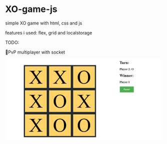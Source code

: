 # XO-game-js
simple XO game with html, css and js

features i used: flex, grid and localstorage

TODO:

🔴PvP multiplayer with socket

<img src="1.png">
